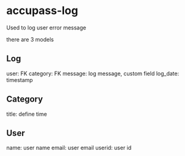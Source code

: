 accupass-log
============
Used to log user error message

there are 3 models

## Log

user: FK
category: FK
message: log message, custom field
log_date: timestamp

## Category

title: define time

## User

name: user name
email: user email
userid: user id

